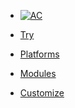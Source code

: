 <!-- docs/_sidebar.md -->

* [![AC](https://puzzlelang.org/assets/puzzle.png "PUZZLE. Abstract Code")]() <!--span class="hide_mobile" style="position: relative;top: -18px;left: 10px;">An abstract programming language</span-->

* <a href="https://codesandbox.io/s/puzzle-ui-g942w2?file=/index.html:0-330" target="_blank" class="btn">Try</a>

* [Platforms](chapters/GUIDES.md)

* [Modules](chapters/MODULES.md)

* [Customize](README?id=customize)

<!--* <a href="https://github.com/puzzlelang/puzzle" target="_blank" class="" style="margin:0px 10px"><span class="fab fa-github"></span></a>-->

<!--* [Learn](?id=puzzle)

* [Guides](chapters/GUIDES.md)

* [Modules](chapters/modules/index.md) -->
